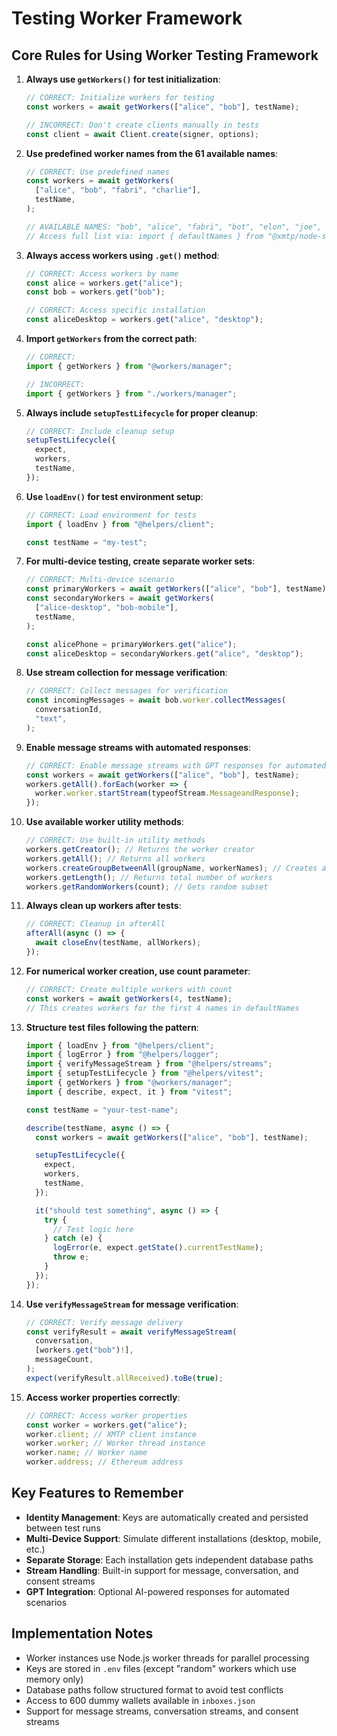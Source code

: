 # Testing Worker Framework

## Core Rules for Using Worker Testing Framework

1. **Always use `getWorkers()` for test initialization**:

   ```typescript
   // CORRECT: Initialize workers for testing
   const workers = await getWorkers(["alice", "bob"], testName);

   // INCORRECT: Don't create clients manually in tests
   const client = await Client.create(signer, options);
   ```

2. **Use predefined worker names from the 61 available names**:

   ```typescript
   // CORRECT: Use predefined names
   const workers = await getWorkers(
     ["alice", "bob", "fabri", "charlie"],
     testName,
   );

   // AVAILABLE NAMES: "bob", "alice", "fabri", "bot", "elon", "joe", "charlie"...
   // Access full list via: import { defaultNames } from "@xmtp/node-sdk";
   ```

3. **Always access workers using `.get()` method**:

   ```typescript
   // CORRECT: Access workers by name
   const alice = workers.get("alice");
   const bob = workers.get("bob");

   // CORRECT: Access specific installation
   const aliceDesktop = workers.get("alice", "desktop");
   ```

4. **Import `getWorkers` from the correct path**:

   ```typescript
   // CORRECT:
   import { getWorkers } from "@workers/manager";

   // INCORRECT:
   import { getWorkers } from "./workers/manager";
   ```

5. **Always include `setupTestLifecycle` for proper cleanup**:

   ```typescript
   // CORRECT: Include cleanup setup
   setupTestLifecycle({
     expect,
     workers,
     testName,
   });
   ```

6. **Use `loadEnv()` for test environment setup**:

   ```typescript
   // CORRECT: Load environment for tests
   import { loadEnv } from "@helpers/client";

   const testName = "my-test";
   ```

7. **For multi-device testing, create separate worker sets**:

   ```typescript
   // CORRECT: Multi-device scenario
   const primaryWorkers = await getWorkers(["alice", "bob"], testName);
   const secondaryWorkers = await getWorkers(
     ["alice-desktop", "bob-mobile"],
     testName,
   );

   const alicePhone = primaryWorkers.get("alice");
   const aliceDesktop = secondaryWorkers.get("alice", "desktop");
   ```

8. **Use stream collection for message verification**:

   ```typescript
   // CORRECT: Collect messages for verification
   const incomingMessages = await bob.worker.collectMessages(
     conversationId,
     "text",
   );
   ```

9. **Enable message streams with automated responses**:

   ```typescript
   // CORRECT: Enable message streams with GPT responses for automated testing
   const workers = await getWorkers(["alice", "bob"], testName);
   workers.getAll().forEach(worker => {
     worker.worker.startStream(typeofStream.MessageandResponse);
   });
   ```

10. **Use available worker utility methods**:

    ```typescript
    // CORRECT: Use built-in utility methods
    workers.getCreator(); // Returns the worker creator
    workers.getAll(); // Returns all workers
    workers.createGroupBetweenAll(groupName, workerNames); // Creates a group
    workers.getLength(); // Returns total number of workers
    workers.getRandomWorkers(count); // Gets random subset
    ```

11. **Always clean up workers after tests**:

    ```typescript
    // CORRECT: Cleanup in afterAll
    afterAll(async () => {
      await closeEnv(testName, allWorkers);
    });
    ```

12. **For numerical worker creation, use count parameter**:

    ```typescript
    // CORRECT: Create multiple workers with count
    const workers = await getWorkers(4, testName);
    // This creates workers for the first 4 names in defaultNames
    ```

13. **Structure test files following the pattern**:

    ```typescript
    import { loadEnv } from "@helpers/client";
    import { logError } from "@helpers/logger";
    import { verifyMessageStream } from "@helpers/streams";
    import { setupTestLifecycle } from "@helpers/vitest";
    import { getWorkers } from "@workers/manager";
    import { describe, expect, it } from "vitest";

    const testName = "your-test-name";

    describe(testName, async () => {
      const workers = await getWorkers(["alice", "bob"], testName);

      setupTestLifecycle({
        expect,
        workers,
        testName,
      });

      it("should test something", async () => {
        try {
          // Test logic here
        } catch (e) {
          logError(e, expect.getState().currentTestName);
          throw e;
        }
      });
    });
    ```

14. **Use `verifyMessageStream` for message verification**:

    ```typescript
    // CORRECT: Verify message delivery
    const verifyResult = await verifyMessageStream(
      conversation,
      [workers.get("bob")!],
      messageCount,
    );
    expect(verifyResult.allReceived).toBe(true);
    ```

15. **Access worker properties correctly**:
    ```typescript
    // CORRECT: Access worker properties
    const worker = workers.get("alice");
    worker.client; // XMTP client instance
    worker.worker; // Worker thread instance
    worker.name; // Worker name
    worker.address; // Ethereum address
    ```

## Key Features to Remember

- **Identity Management**: Keys are automatically created and persisted between test runs
- **Multi-Device Support**: Simulate different installations (desktop, mobile, etc.)
- **Separate Storage**: Each installation gets independent database paths
- **Stream Handling**: Built-in support for message, conversation, and consent streams
- **GPT Integration**: Optional AI-powered responses for automated scenarios

## Implementation Notes

- Worker instances use Node.js worker threads for parallel processing
- Keys are stored in `.env` files (except "random" workers which use memory only)
- Database paths follow structured format to avoid test conflicts
- Access to 600 dummy wallets available in `inboxes.json`
- Support for message streams, conversation streams, and consent streams
